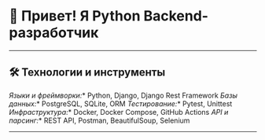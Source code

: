 # 👋 Привет! Я Python Backend-разработчик

---

## 🛠 Технологии и инструменты
*Языки и фреймворки:** Python, Django, Django Rest Framework 
*Базы данных:** PostgreSQL, SQLite, ORM 
*Тестирование:** Pytest, Unittest 
*Инфраструктура:** Docker, Docker Compose, GitHub Actions 
*API и парсинг:** REST API, Postman, BeautifulSoup, Selenium 

---

